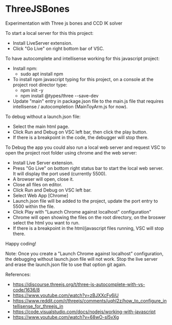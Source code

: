 # ThreeJSBones
Experimentation with Three js bones and CCD IK solver

To start a local server for this this project:
* Install LiveServer extension.
* Click "Go Live" on right bottom bar of VSC.

To have autocomplete and intellisense working for this javascript project:
* Install npm:
  * sudo apt install npm
* To install npm javascript typing for this project, on a console at the project root director type: 
  * npm init -y
  * npm install @types/three --save-dev
* Update "main" entry in package.json file to the main.js file that requires intellisense / autocompletion (MainToyArm.js for now).

To debug without a launch.json file:
* Select the main html page.
* Click Run and Debug on VSC left bar, then click the play button.
* If there is a breakpoint in the code, the debugger will stop there.

To Debug the app you could also run a local web server and request VSC to open the project root folder using chrome and the web server:
* Install Live Server extension.
* Press "Go Live" on bottom right status bar to start the local web server. It will display the port used (currently 5500).
* A browser will open, close it.
* Close all files on editor.
* Click Run and Debug on VSC left bar.
* Select Web App [Chrome]
* Launch.json file will be added to the project, update the port entry to 5500 within the file.
* Click Play with "Launch Chrome against localhost" configuration"
* Chrome will open showing the files on the root directory, on the broswer select the html you want to run.
* If there is a breakpoint in the html/javascript files running, VSC will stop there.

Happy coding!

Note:
Once you create a "Launch Chrome against localhost" configuration, the debugging without launch.json file will not work. Stop the live server and erase the launch.json file to use that option git again.

References:
* https://discourse.threejs.org/t/three-js-autocomplete-with-vs-code/1636/8
* https://www.youtube.com/watch?v=zBJXXcFy6iU
* https://www.reddit.com/r/threejs/comments/uqhl2z/how_to_configure_intellisense_for_threejs_in
* https://code.visualstudio.com/docs/nodejs/working-with-javascript
* https://www.youtube.com/watch?v=68wO-sl5vXg